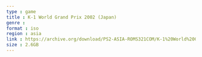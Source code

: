 ```yaml
---
type : game
title : K-1 World Grand Prix 2002 (Japan)
genre : 
format : iso
region : asia
link : https://archive.org/download/PS2-ASIA-ROMS321COM/K-1%20World%20Grand%20Prix%202002%20%28Japan%29.7z
size : 2.6GB
---
```

